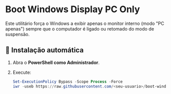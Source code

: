 # Boot Windows Display PC Only

Este utilitário força o Windows a exibir apenas o monitor interno (modo "PC apenas") sempre que o computador é ligado ou retomado do modo de suspensão.

## 🚀 Instalação automática

1. Abra o **PowerShell como Administrador**.
2. Execute:

   ```powershell
   Set-ExecutionPolicy Bypass -Scope Process -Force
   iwr -useb https://raw.githubusercontent.com/<seu-usuario>/boot-windows-display-pc-only/main/installer.ps1 | iex
   ```
